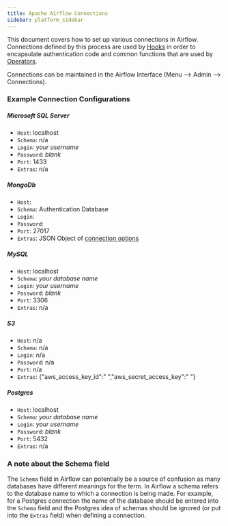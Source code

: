 ```yaml
---
title: Apache Airflow Connections
sidebar: platform_sidebar
---
```


This document covers how to set up various connections in Airflow. Connections defined by this process are used by [Hooks](https://airflow.apache.org/concepts.html#hooks) in order to encapsulate authentication code and common functions that are used by [Operators](https://airflow.apache.org/concepts.html#operators).

Connections can be maintained in the Airflow Interface (Menu --> Admin --> Connections).

### Example Connection Configurations

##### Microsoft SQL Server
* `Host`: localhost
* `Schema`: n/a
* `Login`: _your username_
* `Password`: _blank_
* `Port`: 1433
* `Extras`: n/a

##### MongoDb
* `Host`:
* `Schema`: Authentication Database
* `Login`:
* `Password`:
* `Port`: 27017
* `Extras`: JSON Object of [connection options](https://docs.mongodb.com/manual/reference/connection-string/#connection-string-options)

##### MySQL
* `Host`: localhost
* `Schema`: _your database name_
* `Login`: _your username_
* `Password`: _blank_
* `Port`: 3306
* `Extras`: n/a

##### S3
* `Host`: n/a
* `Schema`: n/a
* `Login`: n/a
* `Password`: n/a
* `Port`: n/a
* `Extras`: {"aws_access_key_id":" ","aws_secret_access_key":" "}

##### Postgres
* `Host`: localhost
* `Schema`: _your database name_
* `Login`: _your username_
* `Password`: _blank_
* `Port`: 5432
* `Extras`: n/a

### A note about the Schema field
The `Schema` field in Airflow can potentially be a source of confusion as many databases have different meanings for the term.  In Airflow a schema refers to the database name to which a connection is being made.  For example, for a Postgres connection the name of the database should be entered into the `Schema` field and the Postgres idea of schemas should be ignored (or put into the `Extras` field) when defining a connection.
